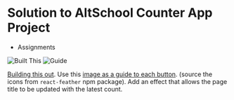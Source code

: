 # Solution to AltSchool Counter App Project

- Assignments

![Built This](https://res.cloudinary.com/drnqdd87d/image/upload/v1693414546/altschool/ecmzlfp9cgirsp49pogd.png)
![Guide](https://res.cloudinary.com/drnqdd87d/image/upload/v1693414582/altschool/rvusio6qu56lboje9un5.png)

[Building this out](https://res.cloudinary.com/drnqdd87d/image/upload/v1693414546/altschool/ecmzlfp9cgirsp49pogd.png). Use this [image as a guide to each button](https://res.cloudinary.com/drnqdd87d/image/upload/v1693414582/altschool/rvusio6qu56lboje9un5.png). (source the icons from `react-feather` npm package). Add an effect that allows the page title to be updated with the latest count.
